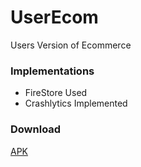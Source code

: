 # UserEcom
Users Version of Ecommerce

### Implementations
- FireStore Used
- Crashlytics Implemented


### Download
 [APK](https://github.com/Iltwats/UserEcom/releases/download/v.1/UserEcommerce.apk)
